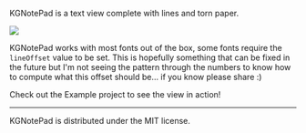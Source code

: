 KGNotePad is a text view complete with lines and torn paper.

![](https://raw.github.com/kgn/KGNotePad/master/screenshot.png)

KGNotePad works with most fonts out of the box, some fonts require the  `lineOffset` value to be set. 
This is hopefully something that can be fixed in the future but I'm not seeing the pattern through 
the numbers to know how to compute what this offset should be… if you know please share :)

Check out the Example project to see the view in action!


------
KGNotePad is distributed under the MIT license.
